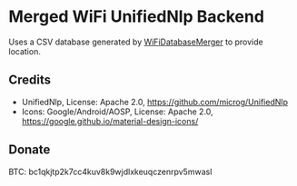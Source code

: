 Merged WiFi UnifiedNlp Backend
==============================

Uses a CSV database generated by [WiFiDatabaseMerger](https://gitlab.com/divested-mobile/wifidatabasemerger) to provide location.

Credits
-------
- UnifiedNlp, License: Apache 2.0, https://github.com/microg/UnifiedNlp
- Icons: Google/Android/AOSP, License: Apache 2.0, https://google.github.io/material-design-icons/

Donate
-------
BTC: bc1qkjtp2k7cc4kuv8k9wjdlxkeuqczenrpv5mwasl
